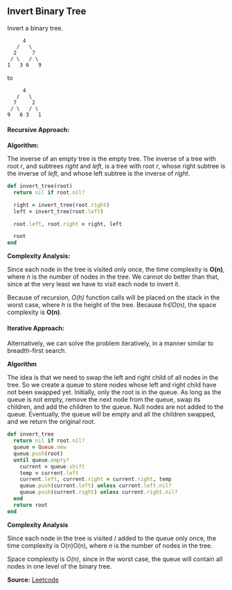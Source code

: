 ## Invert Binary Tree

Invert a binary tree.
```
     4
   /   \
  2     7
 / \   / \
1   3 6   9
```
to
```
     4
   /   \
  7     2
 / \   / \
9   6 3   1
```

#### Recursive Approach:

**Algorithm:**

The inverse of an empty tree is the empty tree. The inverse of a tree with root *r*, and subtrees *right* and *left*, is a tree with root *r*, whose right subtree is the inverse of *left*, and whose left subtree is the inverse of *right*.

```Ruby
def invert_tree(root)
  return nil if root.nil?

  right = invert_tree(root.right)
  left = invert_tree(root.left)

  root.left, root.right = right, left

  root
end
```

**Complexity Analysis:**

Since each node in the tree is visited only once, the time complexity is **O(n)**, where *n* is the number of nodes in the tree. We cannot do better than that, since at the very least we have to visit each node to invert it.

Because of recursion, *O(h)* function calls will be placed on the stack in the worst case, where *h* is the height of the tree. Because *h∈O(n)*, the space complexity is **O(n)**.

#### Iterative Approach:

Alternatively, we can solve the problem iteratively, in a manner similar to breadth-first search.

**Algorithm**

The idea is that we need to swap the left and right child of all nodes in the tree. So we create a queue to store nodes whose left and right child have not been swapped yet. Initially, only the root is in the queue. As long as the queue is not empty, remove the next node from the queue, swap its children, and add the children to the queue. Null nodes are not added to the queue. Eventually, the queue will be empty and all the children swapped, and we return the original root.

```Ruby
def invert_tree
  return nil if root.nil?
  queue = Queue.new
  queue.push(root)
  until queue.empty?
    current = queue.shift
    temp = current.left
    current.left, current.right = current.right, temp
    queue.push(current.left) unless current.left.nil?
    queue.push(current.right) unless current.right.nil?
  end      
  return root
end
```

**Complexity Analysis**

Since each node in the tree is visited / added to the queue only once, the time complexity is O(n)O(n), where *n* is the number of nodes in the tree.

Space complexity is *O(n)*, since in the worst case, the queue will contain all nodes in one level of the binary tree.

**Source:** [Leetcode](https://leetcode.com/problems/invert-binary-tree/solution/)
